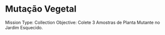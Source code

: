 # Mutação Vegetal

Mission Type: Collection
Objective: Colete 3 Amostras de Planta Mutante no Jardim Esquecido.